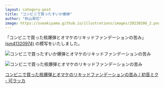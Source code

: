 ```yaml
---
layout: category-post
title: "コンビニで買ったすいか爆弾"
author: "秋山翠花"
image: https://sueakiyama.github.io/illustrations/images/20230206_2.png
---
```


「コンビニで買った核爆弾とオマケのリキッドファンデーションの苦み」[(sm41320974)](https://www.nicovideo.jp/watch/sm41320974) の模写をいたしました。

![コンビニで買ったすいか爆弾とオマケのリキッドファンデーションの苦み](https://sueakiyama.github.io/illustrations/images/20230206_2.png)

![コンビニで買った核爆弾とオマケのリキッドファンデーションの苦み](https://sueakiyama.github.io/illustrations/images/20230206_1.png)

<script type="application/javascript" src="https://embed.nicovideo.jp/watch/sm41320974/script?w=640&h=360"></script><noscript><a href="https://www.nicovideo.jp/watch/sm41320974">コンビニで買った核爆弾とオマケのリキッドファンデーションの苦み / 初音ミク - 可ラッカ</a></noscript>
